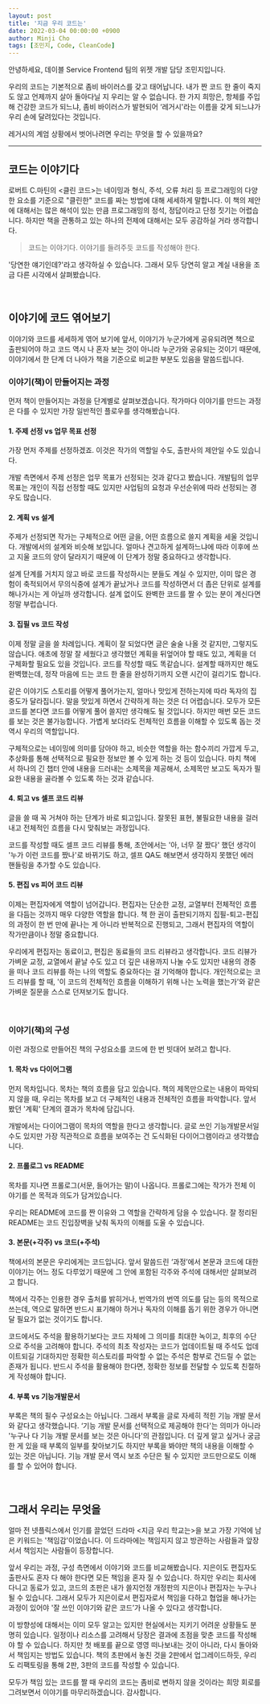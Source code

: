 ```yaml
---
layout: post
title: '지금 우리 코드는'
date: 2022-03-04 00:00:00 +0900
author: Minji Cho
tags: [조민지, Code, CleanCode]
---
```


안녕하세요, 데이블 Service Frontend 팀의 위젯 개발 담당 조민지입니다.

우리의 코드는 기본적으로 좀비 바이러스를 갖고 태어납니다. 내가 짠 코드 한 줄이 죽지도 않고 언제까지 살아 돌아다닐 지 우리는 알 수 없습니다.
한 가지 희망은, 항체를 주입해 건강한 코드가 되느냐, 좀비 바이러스가 발현되어 ‘레거시'라는 이름을 갖게 되느냐가 우리 손에 달려있다는 것입니다.

레거시의 계엄 상황에서 벗어나려면 우리는 무엇을 할 수 있을까요?

<hr>

## 코드는 이야기다

로버트 C.마틴의 &lt;클린 코드&gt;는 네이밍과 형식, 주석, 오류 처리 등 프로그래밍의 다양한 요소를 기준으로 "클린한" 코드를 짜는 방법에 대해 세세하게 말합니다. 이 책의 제안에 대해서는 많은 해석이 있는 만큼 프로그래밍의 정석, 정답이라고 단정 짓기는 어렵습니다. 하지만 책을 관통하고 있는 하나의 전제에 대해서는 모두 공감하실 거라 생각합니다.

> 코드는 이야기다. 이야기를 들려주듯 코드를 작성해야 한다.

'당연한 얘기인데?'라고 생각하실 수 있습니다. 그래서 모두 당연히 알고 계실 내용을 조금 다른 시각에서 살펴봤습니다.

<br>

## 이야기에 코드 엮어보기

이야기와 코드를 세세하게 엮어 보기에 앞서, 이야기가 누군가에게 공유되려면 책으로 출판되어야 하고 코드 역시 나 혼자 보는 것이 아니라 누군가와 공유되는 것이기 때문에, 이야기에서 한 단계 더 나아가 책을 기준으로 비교한 부분도 있음을 말씀드립니다.

### 이야기(책)이 만들어지는 과정

먼저 책이 만들어지는 과정을 단계별로 살펴보겠습니다. 작가마다 이야기를 만드는 과정은 다를 수 있지만 가장 일반적인 플로우를 생각해봤습니다.

#### 1. 주제 선정 vs 업무 목표 선정

가장 먼저 주제를 선정하겠죠. 이것은 작가의 역할일 수도, 출판사의 제안일 수도 있습니다.

개발 측면에서 주제 선정은 업무 목표가 선정되는 것과 같다고 봤습니다. 개발팀의 업무 목표는 개인이 직접 선정할 때도 있지만 사업팀의 요청과 우선순위에 따라 선정되는 경우도 많습니다.

#### 2. 계획 vs 설계

주제가 선정되면 작가는 구체적으로 어떤 글을, 어떤 흐름으로 쓸지 계획을 세울 것입니다. 개발에서의 설계와 비슷해 보입니다. 얼마나 견고하게 설계하느냐에 따라 이후에 쓰고 지울 코드의 양이 달라지기 때문에 이 단계가 정말 중요하다고 생각합니다.

설계 단계를 거치지 않고 바로 코드를 작성하시는 분들도 계실 수 있지만, 이미 많은 경험이 축적되어서 무의식중에 설계가 끝났거나 코드를 작성하면서 더 좁은 단위로 설계를 해나가시는 게 아닐까 생각합니다. 설계 없이도 완벽한 코드를 짤 수 있는 분이 계신다면 정말 부럽습니다.

#### 3. 집필 vs 코드 작성

이제 정말 글을 쓸 차례입니다. 계획이 잘 되었다면 글은 술술 나올 것 같지만, 그렇지도 않습니다. 애초에 정말 잘 세웠다고 생각했던 계획을 뒤엎어야 할 때도 있고, 계획을 더 구체화할 필요도 있을 것입니다. 코드를 작성할 때도 똑같습니다. 설계할 때까지만 해도 완벽했는데, 정작 마음에 드는 코드 한 줄을 완성하기까지 오랜 시간이 걸리기도 합니다.

같은 이야기도 스토리를 어떻게 풀어가는지, 얼마나 맛있게 전하는지에 따라 독자의 집중도가 달라집니다. 말을 맛있게 하면서 간략하게 하는 것은 더 어렵습니다. 모두가 모든 코드를 본다면 코드를 어떻게 풀어 쓸지만 생각해도 될 것입니다. 하지만 매번 모든 코드를 보는 것은 불가능합니다. 가볍게 보더라도 전체적인 흐름을 이해할 수 있도록 돕는 것 역시 우리의 역할입니다.

구체적으로는 네이밍에 의미를 담아야 하고, 비슷한 역할을 하는 함수끼리 가깝게 두고, 추상화를 통해 선택적으로 필요한 정보만 볼 수 있게 하는 것 등이 있습니다. 마치 책에서 하나의 긴 챕터 안에 내용을 드러내는 소제목을 제공해서, 소제목만 보고도 독자가 필요한 내용을 골라볼 수 있도록 하는 것과 같습니다.

#### 4. 퇴고 vs 셀프 코드 리뷰

글을 쓸 때 꼭 거쳐야 하는 단계가 바로 퇴고입니다. 잘못된 표현, 불필요한 내용을 걸러내고 전체적인 흐름을 다시 맞춰보는 과정입니다.

코드를 작성할 때도 셀프 코드 리뷰를 통해, 초안에서는 '아, 너무 잘 짰다' 했던 생각이 '누가 이런 코드를 짰나'로 바뀌기도 하고, 셀프 QA도 해보면서 생각하지 못했던 에러 핸들링을 추가할 수도 있습니다.

#### 5. 편집 vs 피어 코드 리뷰

이제는 편집자에게 역할이 넘어갑니다. 편집자는 단순한 교정, 교열부터 전체적인 흐름을 다듬는 것까지 매우 다양한 역할을 합니다. 책 한 권이 출판되기까지 집필-퇴고-편집의 과정이 한 번 만에 끝나는 게 아니라 반복적으로 진행되고, 그래서 편집자의 역할이 작가만큼이나 정말 중요합니다.

우리에게 편집자는 동료이고, 편집은 동료들의 코드 리뷰라고 생각합니다. 코드 리뷰가 가벼운 교정, 교열에서 끝날 수도 있고 더 깊은 내용까지 나눌 수도 있지만 내용의 경중을 떠나 코드 리뷰를 하는 나의 역할도 중요하다는 걸 기억해야 합니다. 개인적으로는 코드 리뷰를 할 때, '이 코드의 전체적인 흐름을 이해하기 위해 나는 노력을 했는가'와 같은 가벼운 질문을 스스로 던져보기도 합니다.

<br>

### 이야기(책)의 구성

이런 과정으로 만들어진 책의 구성요소를 코드에 한 번 빗대어 보려고 합니다.

#### 1. 목차 vs 다이어그램

먼저 목차입니다. 목차는 책의 흐름을 담고 있습니다. 책의 제목만으로는 내용이 파악되지 않을 때, 우리는 목차를 보고 더 구체적인 내용과 전체적인 흐름을 파악합니다. 앞서 봤던 '계획' 단계의 결과가 목차에 담깁니다.

개발에서는 다이어그램이 목차의 역할을 한다고 생각합니다. 글로 쓰인 기능개발문서일 수도 있지만 가장 직관적으로 흐름을 보여주는 건 도식화된 다이어그램이라고 생각했습니다.

#### 2. 프롤로그 vs README

목차를 지나면 프롤로그(서문, 들어가는 말)이 나옵니다. 프롤로그에는 작가가 전체 이야기를 쓴 목적과 의도가 담겨있습니다.

우리는 README에 코드를 짠 이유와 그 역할을 간략하게 담을 수 있습니다. 잘 정리된 README는 코드 진입장벽을 낮춰 독자의 이해를 도울 수 있습니다.

#### 3. 본문(+각주) vs 코드(+주석)

책에서의 본문은 우리에게는 코드입니다. 앞서 말씀드린 ‘과정’에서 본문과 코드에 대한 이야기는 어느 정도 다루었기 때문에 그 안에 포함된 각주와 주석에 대해서만 살펴보려고 합니다.

책에서 각주는 인용한 경우 출처를 밝히거나, 번역가의 번역 의도를 담는 등의 목적으로 쓰는데, 역으로 말하면 반드시 표기해야 하거나 독자의 이해를 돕기 위한 경우가 아니면 달 필요가 없는 것이기도 합니다.

코드에서도 주석을 활용하기보다는 코드 자체에 그 의미를 최대한 녹이고, 최후의 수단으로 주석을 고려해야 합니다. 주석의 최초 작성자는 코드가 업데이트될 때 주석도 업데이트되길 기대하지만 정확한 히스토리를 파악할 수 없는 주석은 함부로 건드릴 수 없는 존재가 됩니다. 반드시 주석을 활용해야 한다면, 정확한 정보를 전달할 수 있도록 친절하게 작성해야 합니다.

#### 4. 부록 vs 기능개발문서

부록은 책의 필수 구성요소는 아닙니다. 그래서 부록을 글로 자세히 적힌 기능 개발 문서와 같다고 생각했습니다. ‘기능 개발 문서를 선택적으로 제공해야 한다'는 의미가 아니라 '누구나 다 기능 개발 문서를 보는 것은 아니다'의 관점입니다.
더 깊게 알고 싶거나 궁금한 게 있을 때 부록의 일부를 찾아보기도 하지만 부록을 봐야만 책의 내용을 이해할 수 있는 것은 아닙니다. 기능 개발 문서 역시 보조 수단은 될 수 있지만 코드만으로도 이해를 할 수 있어야 합니다.

<br>

## 그래서 우리는 무엇을

얼마 전 넷플릭스에서 인기를 끌었던 드라마 &lt;지금 우리 학교는&gt;을 보고 가장 기억에 남은 키워드는 '책임감'이었습니다. 이 드라마에는 책임지지 않고 방관하는 사람들과 앞장서서 책임지는 사람들이 등장합니다.

앞서 우리는 과정, 구성 측면에서 이야기와 코드를 비교해봤습니다. 지은이도 편집자도 출판사도 혼자 다 해야 한다면 모든 책임을 혼자 질 수 있습니다. 하지만 우리는 회사에 다니고 동료가 있고, 코드의 초판은 내가 쓸지언정 개정판의 지은이나 편집자는 누구나 될 수 있습니다. 그래서 모두가 지은이로서 편집자로서 책임을 다하고 협업을 해나가는 과정이 있어야 '잘 쓰인 이야기와 같은 코드’가 나올 수 있다고 생각합니다.

이 방향성에 대해서는 이미 모두 알고는 있지만 현실에서는 지키기 어려운 상황들도 분명히 있습니다. 일정이나 리소스를 고려해서 당장은 결과에 초점을 맞춘 코드를 작성해야 할 수 있습니다. 하지만 첫 배포를 끝으로 영영 떠나보내는 것이 아니라, 다시 돌아와서 책임지는 방법도 있습니다. 책의 초판에서 놓친 것을 2판에서 업그레이드하듯, 우리도 리팩토링을 통해 2판, 3판의 코드를 작성할 수 있습니다.

모두가 책임 있는 코드를 짤 때 우리의 코드는 좀비로 변하지 않을 것이라는 희망 회로를 그려보면서 이야기를 마무리하겠습니다. 감사합니다.
